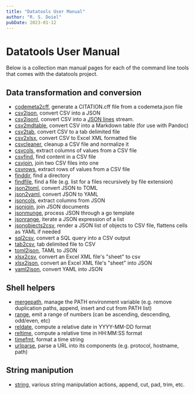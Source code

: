 ```yaml
---
title: "Datatools User Manual"
author: "R. S. Doiel"
pubDate: 2023-01-12
---
```


# Datatools User Manual

Below is a collection man manual pages for each of the command line tools
that comes with the datatools project.

## Data transformation and conversion

- [codemeta2cff](codemeta2cff.1.html), generate a CITATION.cff file from a codemeta.json file
- [csv2json](csv2json.1.html), convert CSV into a JSON
- [csv2jsonl](csv2jsonl.1.html), convert CSV into a [JSON lines](https://jsonlines.org) stream.
- [csv2mdtable](csv2mdtable.1.html), convert CSV into a Markdown table (for use with Pandoc)
- [csv2tab](csv2tab.1.html), convert CSV to a tab delimited file
- [csv2xlsx](csv2xlsx.1.html), convert CSV to Excel XML formatted file
- [csvcleaner](csvcleaner.1.html), cleanup a CSV file and normalize it
- [csvcols](csvcols.1.html), extract columns of values from a CSV file
- [csvfind](csvfind.1.html), find content in a CSV file
- [csvjoin](csvjoin.1.html), join two CSV files into one
- [csvrows](csvrows.1.html), extract rows of values from a CSV file
- [finddir](finddir.1.html), find a directory 
- [findfile](findfile.1.html), find a file (e.g. list for a files recursively by file extension)
- [json2toml](json2toml.1.html), convert JSON to TOML
- [json2yaml](json2yaml.1.html), convert JSON to YAML
- [jsoncols](jsoncols.1.html), extract columns from JSON
- [jsonjoin](jsonjoin.1.html), join JSON documents
- [jsonmunge](jsonmunge.1.html), process JSON through a go template
- [jsonrange](jsonrange.1.html), iterate a JSON expression of a list
- [jsonobjects2csv](jsonobjects2csv.1.html), render a JSON list of objects to CSV file, flattens cells as YAML if needed
- [sql2csv](sql2csv.1.html), convert a SQL query into a CSV output
- [tab2csv](tab2csv.1.html), tab delimited file to CSV
- [toml2json](toml2json.1.html), TAML to JSON
- [xlsx2csv](xlsx2csv.1.html), convert an Excel XML file's "sheet" to csv
- [xlsx2json](xlsx2json.1.html), convert an Excel XML file's "sheet" into JSON
- [yaml2json](yaml2json.1.html), convert YAML into JSON

## Shell helpers

- [mergepath](mergepath.1.html), manage the PATH environment variable (e.g. remove duplication paths, append, insert and cut from PATH list)
- [range](range.1.html), emit a range of numbers (can be ascending, descending, odd/even, etc)
- [reldate](reldate.1.html), compute a relative date in YYYY-MM-DD format
- [reltime](reltime.1.html), compute a relative time in HH:MM:SS format
- [timefmt](timefmt.1.html), format a time string
- [urlparse](urlparse.1.html), parse a URL into its components (e.g. protocol, hostname, path)


## String manipution

- [string](string.1.html), various string manipulation actions, append, cut, pad, trim, etc.


